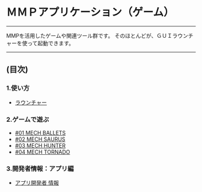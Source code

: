 # ＭＭＰアプリケーション（ゲーム）
----

MMPを活用したゲームや関連ツール群です。
そのほとんどが、ＧＵＩラウンチャーを使って起動できます。

----
## (目次)
### 1.使い方
- [ラウンチャー](./README_ラウンチャー.MD)

### 2.ゲームで遊ぶ
- [#01 MECH BALLETS](./ゲーム/01_MechBullets/README.MD)
- [#02 MECH SAURUS ](./ゲーム/02_MechSaurus/README.MD)
- [#03 MECH HUNTER ](./ゲーム/03_MechHunter/README.MD)
- [#04 MECH TORNADO](./ゲーム/04_MechTornado/README.MD)

### 3.開発者情報：アプリ編
- [アプリ開発者 情報](./README_アプリ開発者.MD    )